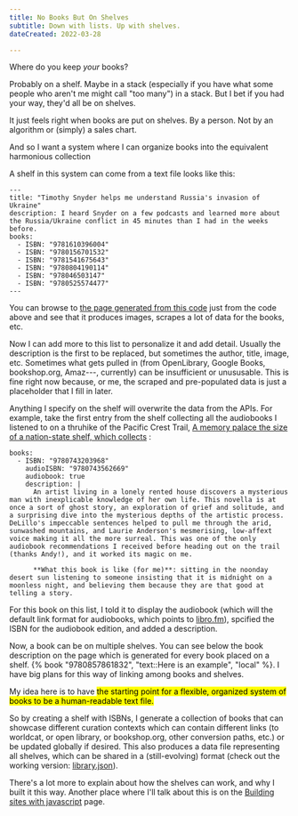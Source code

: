 ```yaml
---
title: No Books But On Shelves
subtitle: Down with lists. Up with shelves.
dateCreated: 2022-03-28

---
```

Where do you keep _your_ books?

Probably on a shelf. Maybe in a stack (especially if you have what some people who aren't me might call "too many") in a stack. But I bet if you had your way, they'd all be on shelves.

It just feels right when books are put on shelves. By a person. Not by an algorithm or (simply) a sales chart.

And so I want a system where I can organize books into the equivalent harmonious collection

A shelf in this system can come from a text file  looks like this:

```
---
title: "Timothy Snyder helps me understand Russia's invasion of Ukraine"
description: I heard Snyder on a few podcasts and learned more about the Russia/Ukraine conflict in 45 minutes than I had in the weeks before.
books:
  - ISBN: "9781610396004"
  - ISBN: "9780156701532"
  - ISBN: "9781541675643"
  - ISBN: "9780804190114"
  - ISBN: "978046503147"
  - ISBN: "9780525574477"
---

```

You can browse to [the page generated from this code](/timothy-snyder-helps-me-understand-russias-invasion-of-ukraine/) just from the code above and see that it produces images, scrapes a lot of data for the books, etc.

Now I can add more to this list to personalize it and add detail. Usually the description is the first to be replaced, but sometimes the author, title, image, etc. Sometimes what gets pulled in (from OpenLibrary, Google Books, bookshop.org, Amaz---, currently) can be insufficient or unususable. This is fine right now because, or me, the scraped and pre-populated data is just a placeholder that I fill in later. 

Anything I specify on the shelf will overwrite the data from the APIs. For example, take the first entry from the shelf collecting all the audiobooks I listened to on a thruhike of the Pacific Crest Trail, [A memory palace the size of a nation-state shelf, which collects](/a-memory-palace-the-size-of-a-nation-state/) :


```
books:
  - ISBN: "9780743203968"
    audioISBN: "9780743562669"
    audiobook: true 
    description: |
      An artist living in a lonely rented house discovers a mysterious man with inexplicable knowledge of her own life. This novella is at once a sort of ghost story, an exploration of grief and solitude, and a surprising dive into the mysterious depths of the artistic process. DeLillo's impeccable sentences helped to pull me through the arid, sunwashed mountains, and Laurie Anderson's mesmerising, low-affext voice making it all the more surreal. This was one of the only audiobook recommendations I received before heading out on the trail (thanks Andy!), and it worked its magic on me. 
      
      **What this book is like (for me)**: sitting in the noonday desert sun listening to someone insisting that it is midnight on a moonless night, and believing them because they are that good at telling a story.
```

For this book on this list, I told it to display the audiobook (which will the default link format for audiobooks, which points to [libro.fm](https://libro.fm)), spcified the ISBN for the audiobook edition, and added a description.

Now, a book can be on multiple shelves. You can see below the book description on the page which is generated for every book placed on a shelf. {% book "9780857861832", "text::Here is an example", "local" %}. I have big plans for this way of linking among books and shelves.

My idea here is to have <mark class="bg-amber-100">the starting point for a flexible, organized system of books to be a human-readable text file. 

So by creating a shelf with ISBNs, I generate a collection of books that can showcase different curation contexts which can contain different links (to worldcat, or open library, or bookshop.org, other conversion paths, etc.) or be updated globally if desired. This also produces a data file representing all shelves, which can be shared in a (still-evolving) format (check out the working version: [library.json](/library.json)).

There's a lot more to explain about how the shelves can work, and why I built it this way. Another place where I'll talk about this is on the [Building sites with javascript](/building-sites-with-javascript) page. 